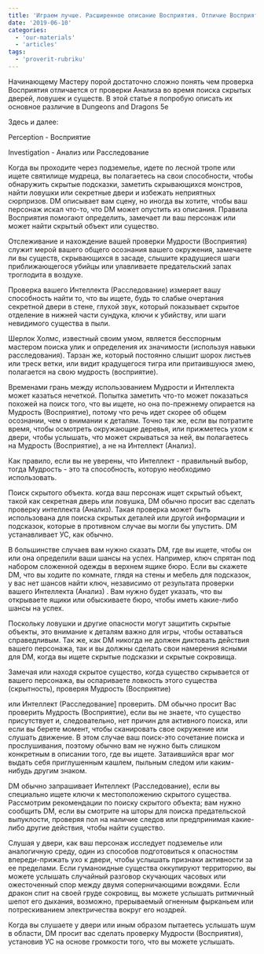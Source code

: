 ```yaml
---
title: 'Играем лучше. Расширенное описание Восприятия. Отличие Восприятия от Расследования'
date: '2019-06-10'
categories:
  - 'our-materials'
  - 'articles'
tags:
  - 'proverit-rubriku'
---
```


Начинающему Мастеру порой достаточно сложно понять чем проверка Восприятия отличается от проверки Анализа во время поиска скрытых дверей, ловушек и существ. В этой статье я попробую описать их основное различие в Dungeons and Dragons 5e

Здесь и далее:

Perception - Восприятие

Investigation - Анализ или Расследование

Когда вы проходите через подземелье, идете по лесной тропе или ищете святилище мудреца, вы полагаетесь на свои способности, чтобы обнаружить скрытые подсказки, заметить скрывающихся монстров, найти ловушки или секретные двери и избежать неприятных сюрпризов. DM описывает вам сцену, но иногда вы хотите, чтобы ваш персонаж искал что-то, что DM может опустить из описания. Правила Восприятия помогают определить, замечает ли ваш персонаж или может найти скрытый объект или существо.

Отслеживание и нахождение вашей проверки Мудрости (Восприятия) служит мерой вашего общего осознания вашего окружения, замечаете ли вы существ, скрывающихся в засаде, слышите крадущиеся шаги приближающегося убийцы или улавливаете предательский запах троглодита в воздухе.

Проверка вашего Интеллекта (Расследование) измеряет вашу способность найти то, что вы ищете, будь то слабые очертания секретной двери в стене, глухой звук, который показывает скрытое отделение в нижней части сундука, ключи к убийству, или шаги невидимого существа в пыли.

Шерлок Холмс, известный своим умом, является бесспорным мастером поиска улик и определения их значимости (используя навыки расследования). Тарзан же, который постоянно слышит шорох листьев или треск ветки, или видит крадущегося тигра или притаившуюся змею, полагается на свою мудрость (восприятие).

Временами грань между использованием Мудрости и Интеллекта может казаться нечеткой. Попытка заметить что-то может показаться похожей на поиск того, что вы ищете, но она по-прежнему опирается на Мудрость (Восприятие), потому что речь идет скорее об общем осознании, чем о внимании к деталям. Точно так же, если вы потратите время, чтобы осмотреть окружающие деревья, или прижметесь ухом к двери, чтобы услышать, что может скрываться за ней, вы полагаетесь на Мудрость (Восприятие), а не на Интеллект (Анализ).

Как правило, если вы не уверены, что Интеллект - правильный выбор, тогда Мудрость - это та способность, которую необходимо использовать.

Поиск скрытого объекта. когда ваш персонаж ищет скрытый объект, такой как секретная дверь или ловушка, DM обычно просит вас сделать проверку интеллекта (Анализ). Такая проверка может быть использована для поиска скрытых деталей или другой информации и подсказок, которые в противном случае вы могли бы упустить. DM устанавливает УС, как обычно.

В большинстве случаев вам нужно сказать DM, где вы ищете, чтобы он или она определили ваши шансы на успех. Например, ключ спрятан под набором сложенной одежды в верхнем ящике бюро. Если вы скажете DM, что вы ходите по комнате, глядя на стены и мебель для подсказок, у вас нет шансов найти ключ, независимо от результата проверки вашего Интеллекта (Анализ) . Вам нужно будет указать, что вы открываете ящики или обыскиваете бюро, чтобы иметь какие-либо шансы на успех.

Поскольку ловушки и другие опасности могут защитить скрытые объекты, это внимание к деталям важно для игры, чтобы оставаться справедливым. Так же, как DM никогда не должен диктовать действия вашего персонажа, так и вы должны сделать свои намерения ясными для DM, когда вы ищете скрытые подсказки и скрытые сокровища.

Замечая или находя скрытое существо, когда существо скрывается от вашего персонажа, вы оспариваете ловкость этого существа (скрытность), проверяя Мудрость (Восприятие)

или Интеллект (Расследование\] проверить. DM обычно просит Вас проверить Мудрость (Восприятие), если вы не знаете, что существо присутствует и, следовательно, нет причин для активного поиска, или если вы берете момент, чтобы сканировать свое окружение или слушать движение. В этом случае ваш поиск-это сочетание поиска и прослушивания, поэтому обычно вам не нужно быть слишком конкретным в описании того, где вы ищете. Затаившийся враг мог выдать себя приглушенным кашлем, пыльным следом или каким-нибудь другим знаком.

DM обычно запрашивает Интеллект (Расследование), если вы специально ищете ключи к местоположению скрытого существа. Рассмотрим рекомендации по поиску скрытого объекта; вам нужно сообщить DM, если вы смотрите на шторы для поиска предательской выпуклости, проверяя пол на наличие следов или предпринимая какие-либо другие действия, чтобы найти существо.

Слушая у двери, как ваш персонаж исследует подземелье или аналогичную среду, один из способов подготовиться к опасностям впереди-прижать ухо к двери, чтобы услышать признаки активности за ее пределами. Если гуманоидные существа оккупируют территорию, вы можете услышать случайный разговор скучающих часовых или ожесточенный спор между двумя соперничающими вождями. Если дракон спит на своей груде сокровищ, вы можете услышать ритмичный шепот его дыхания, возможно, прерываемый огненным фырканьем или потрескиванием электричества вокруг его ноздрей.

Когда вы слушаете у двери или иным образом пытаетесь услышать шум в области, DM просит вас сделать проверку Мудрости (Восприятия), установив УС на основе громкости того, что вы можете услышать.
